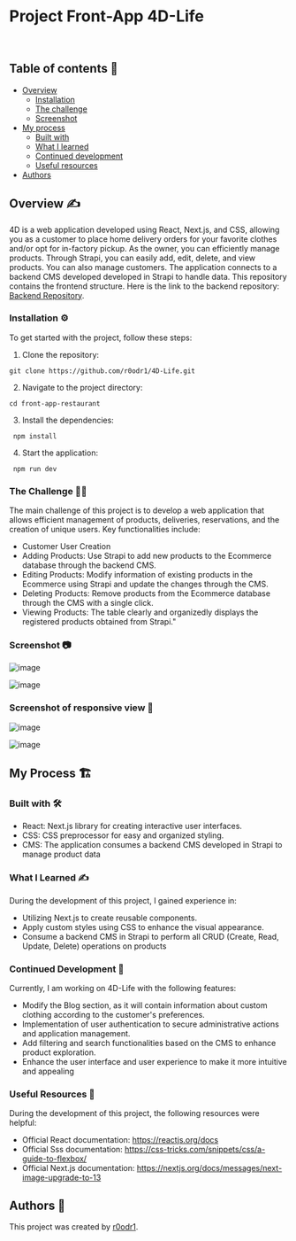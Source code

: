 # Project Front-App 4D-Life
​
## Table of contents 📄
- [Overview](#overview)
  - [Installation](#Installation)  
  - [The challenge](#the-challenge)
  - [Screenshot](#screenshot)
- [My process](#my-process)
  - [Built with](#built-with)
  - [What I learned](#what-i-learned)
  - [Continued development](#continued-development)
  - [Useful resources](#useful-resources)
- [Authors](#authors)

## Overview :writing_hand:
4D is a web application developed using React, Next.js, and CSS, allowing you as a customer to place home delivery orders for your favorite clothes and/or opt for in-factory pickup. As the owner, you can efficiently manage products. Through Strapi, you can easily add, edit, delete, and view products. You can also manage customers. The application connects to a backend CMS developed developed in Strapi to handle data. This repository contains the frontend structure. Here is the link to the backend repository: [Backend Repository](https://github.com/r0odr1/4D-Life_Strapi).

### Installation :gear:
To get started with the project, follow these steps:

1. Clone the repository:
```shell
git clone https://github.com/r0odr1/4D-Life.git
  ```
2. Navigate to the project directory:
```shell
cd front-app-restaurant
 ```
3. Install the dependencies:
```shell
 npm install
  ```
4. Start the application: 
```shell
 npm run dev
  ```
### The Challenge :weight_lifting_man:

The main challenge of this project is to develop a web application that allows efficient management of products, deliveries, reservations, and the creation of unique users. Key functionalities include:

* Customer User Creation
* Adding Products: Use Strapi to add new products to the Ecommerce database through the backend CMS.
* Editing Products: Modify information of existing products in the Ecommerce using Strapi and update the changes through the CMS.
* Deleting Products: Remove products from the Ecommerce database through the CMS with a single click.
* Viewing Products: The table clearly and organizedly displays the registered products obtained from Strapi."
  
### Screenshot 📷

 ![image](https://github.com/r0odr1/4D-Life/assets/126527883/8ec4f857-8861-4063-95de-1527900739b5)

 ![image](https://github.com/r0odr1/4D-Life/assets/126527883/9b2191ac-9b6b-4076-a513-bf28bb6ff962)

### Screenshot of responsive view 📱

![image](https://github.com/r0odr1/4D-Life/assets/126527883/849605ab-3701-4dd5-bc76-9c708cd4c26e)

![image](https://github.com/r0odr1/4D-Life/assets/126527883/c6a7564e-6454-42df-80b0-f22242978c8d)



## My Process 🏗️
### Built with 🛠️

* React: Next.js library for creating interactive user interfaces.
* CSS: CSS preprocessor for easy and organized styling.
* CMS: The application consumes a backend CMS developed in Strapi to manage product data

### What I Learned ✍️
During the development of this project, I gained experience in:

* Utilizing Next.js to create reusable components.
* Apply custom styles using CSS to enhance the visual appearance.
* Consume a backend CMS in Strapi to perform all CRUD (Create, Read, Update, Delete) operations on products

### Continued Development :briefcase:

Currently, I am working on 4D-Life with the following features:

* Modify the Blog section, as it will contain information about custom clothing according to the customer's preferences.
* Implementation of user authentication to secure administrative actions and application management.
* Add filtering and search functionalities based on the CMS to enhance product exploration.
* Enhance the user interface and user experience to make it more intuitive and appealing

### Useful Resources 📖
During the development of this project, the following resources were helpful:

* Official React documentation: https://reactjs.org/docs
* Official Sss documentation: https://css-tricks.com/snippets/css/a-guide-to-flexbox/
* Official Next.js documentation: https://nextjs.org/docs/messages/next-image-upgrade-to-13

## Authors 👊

This project was created by [r0odr1](https://github.com/r0odr1).
